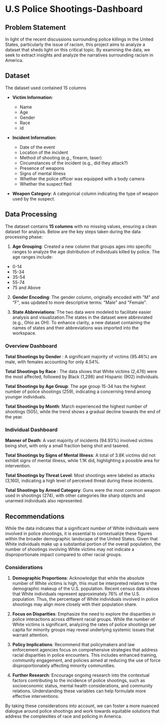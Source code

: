 # U.S Police Shootings-Dashboard

## Problem Statement
In light of the recent discussions surrounding police killings in the United States, particularly the issue of racism, this project aims to analyze a dataset that sheds light on this critical topic. By examining the data, we seek to extract insights and analyze the narratives surrounding racism in America.

## Dataset
The dataset used contained 15 columns
- **Victim Information**:
  - Name
  - Age
  - Gender
  - Race
  - id

- **Incident Information**:
  - Date of the event
  - Location of the incident
  - Method of shooting (e.g., firearm, taser)
  - Circumstances of the incident (e.g., did they attack?)
  - Presence of weapons
  - Signs of mental illness
  - Whether the police officer was equipped with a body camera
  - Whether the suspect fled

- **Weapon Category**: A categorical column indicating the type of weapon used by the suspect.


## Data Processing

The dataset contains **15 columns** with no missing values, ensuring a clean dataset for analysis. Below are the key steps taken during the data processing phase:

1. **Age Grouping**: 
Created a new column that groups ages into specific ranges to analyze the age distribution of individuals killed by police. The age ranges include:
- 0-14
- 15-34
- 35-54
- 55-74
- 75 and Above

2. **Gender Encoding**: 
The gender column, originally encoded with "M" and "F", was updated to more descriptive terms: "Male" and "Female".

3. **State Abbreviations**: 
The two data were modeled to facilitate easier analysis and visualization.The states in the dataset were abbreviated (e.g., Ohio as OH). To enhance clarity, a new dataset containing the names of states and their abbreviations was imported into the workspace.


### Overview Dashboard
**Total Shootings by Gender** : A significant majority of victims (95.46%) are male, with females accounting for only 4.54%.

**Total Shootings by Race** : The data shows that White victims (2,476) were the most affected, followed by Black (1,298) and Hispanic (902) individuals.

**Total Shootings by Age Group**: The age group 15-34 has the highest number of police shootings (259), indicating a concerning trend among younger individuals.

**Total Shootings by Month**: March experienced the highest number of shootings (505), while the trend shows a gradual decline towards the end of the year.

### Individual Dashboard
**Manner of Death**: A vast majority of incidents (94.93%) involved victims being shot, with only a small fraction being shot and tasered.

**Total Shootings by Signs of Mental Illness**: A total of 3.8K victims did not exhibit signs of mental illness, while 1.1K did, highlighting a possible area for intervention.

**Total Shootings by Threat Level**: Most shootings were labeled as attacks (3,160), indicating a high level of perceived threat during these incidents.

**Total Shootings by Armed Category**: Guns were the most common weapon used in shootings (274), with other categories like sharp objects and unarmed individuals also represented.

## Recommendations

While the data indicates that a significant number of White individuals were involved in police shootings, it is essential to contextualize these figures within the broader demographic landscape of the United States. Given that White individuals make up a substantial portion of the overall population, the number of shootings involving White victims may not indicate a disproportionate impact compared to other racial groups.

### Considerations

1. **Demographic Proportions**: 
Acknowledge that while the absolute number of White victims is high, this must be interpreted relative to the demographic makeup of the U.S. population. Recent census data shows that White individuals represent approximately 76% of the U.S. population. Thus, the percentage of White individuals involved in police shootings may align more closely with their population share.

2. **Focus on Disparities**: 
Emphasize the need to explore the disparities in police interactions across different racial groups. While the number of White victims is significant, analyzing the rates of police shootings per capita for minority groups may reveal underlying systemic issues that warrant attention.

3. **Policy Implications**: 
Recommend that policymakers and law enforcement agencies focus on comprehensive strategies that address racial disparities in police encounters. This includes enhanced training, community engagement, and policies aimed at reducing the use of force disproportionately affecting minority communities.

4. **Further Research**: 
Encourage ongoing research into the contextual factors contributing to the incidence of police shootings, such as socioeconomic status, mental health considerations, and community relations. Understanding these variables can help formulate more effective interventions.

By taking these considerations into account, we can foster a more nuanced dialogue around police shootings and work towards equitable solutions that address the complexities of race and policing in America.

